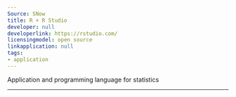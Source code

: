 ```yaml
---
Source: SNow
title: R + R Studio
developer: null
developerlink: https://rstudio.com/
licensingmodel: open source
linkapplication: null
tags:
- application
---
```

Application and programming language for statistics 


---
